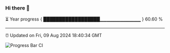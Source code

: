 ### Hi there 👋

⏳ Year progress { ██████████████████▁▁▁▁▁▁▁▁▁▁▁▁ } 60.60 %

---

⏰ Updated on Fri, 09 Aug 2024 18:40:34 GMT

![Progress Bar CI](https://github.com/IshwaranRudhara/GIT-ACTION/workflows/Progress%20Bar%20CI/badge.svg)
